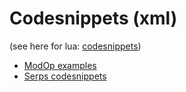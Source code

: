 # Codesnippets (xml)

(see here for lua: [codesnippets](././Scripting/CodeSnippets.md))


- [ModOp examples](https://github.com/jakobharder/anno1800-mod-loader/blob/main/doc/modop-examples.md)
- [Serps codesnippets](https://github.com/Serpens66/Anno-1800-SharedMods-for-Modders-/blob/main/CodeSnippets.md)

